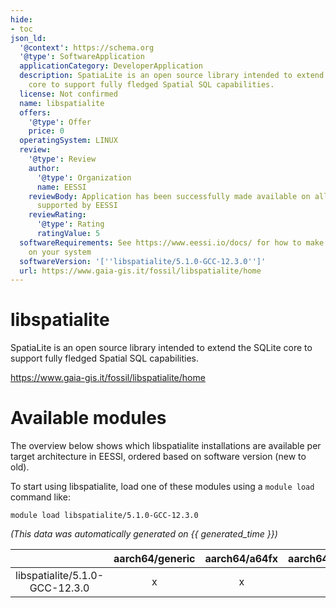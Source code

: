 ```yaml
---
hide:
- toc
json_ld:
  '@context': https://schema.org
  '@type': SoftwareApplication
  applicationCategory: DeveloperApplication
  description: SpatiaLite is an open source library intended to extend the SQLite
    core to support fully fledged Spatial SQL capabilities.
  license: Not confirmed
  name: libspatialite
  offers:
    '@type': Offer
    price: 0
  operatingSystem: LINUX
  review:
    '@type': Review
    author:
      '@type': Organization
      name: EESSI
    reviewBody: Application has been successfully made available on all architectures
      supported by EESSI
    reviewRating:
      '@type': Rating
      ratingValue: 5
  softwareRequirements: See https://www.eessi.io/docs/ for how to make EESSI available
    on your system
  softwareVersion: '[''libspatialite/5.1.0-GCC-12.3.0'']'
  url: https://www.gaia-gis.it/fossil/libspatialite/home
---
```


libspatialite
=============


SpatiaLite is an open source library intended to extend the SQLite core to support fully fledged Spatial SQL capabilities.

https://www.gaia-gis.it/fossil/libspatialite/home
# Available modules


The overview below shows which libspatialite installations are available per target architecture in EESSI, ordered based on software version (new to old).

To start using libspatialite, load one of these modules using a `module load` command like:

```shell
module load libspatialite/5.1.0-GCC-12.3.0
```

*(This data was automatically generated on {{ generated_time }})*

| |aarch64/generic|aarch64/a64fx|aarch64/neoverse_n1|aarch64/neoverse_v1|aarch64/nvidia/grace|x86_64/generic|x86_64/amd/zen2|x86_64/amd/zen3|x86_64/amd/zen4|x86_64/intel/cascadelake|x86_64/intel/haswell|x86_64/intel/icelake|x86_64/intel/sapphirerapids|x86_64/intel/skylake_avx512|
| :---: | :---: | :---: | :---: | :---: | :---: | :---: | :---: | :---: | :---: | :---: | :---: | :---: | :---: | :---: |
|libspatialite/5.1.0-GCC-12.3.0|x|x|x|x|x|x|x|x|x|x|x|x|x|x|
